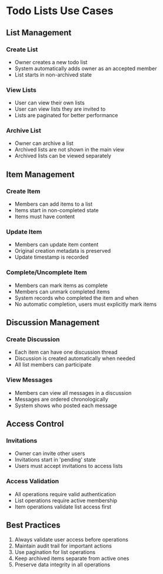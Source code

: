 # Todo Lists Use Cases

## List Management

### Create List
- Owner creates a new todo list
- System automatically adds owner as an accepted member
- List starts in non-archived state

### View Lists
- User can view their own lists
- User can view lists they are invited to
- Lists are paginated for better performance

### Archive List
- Owner can archive a list
- Archived lists are not shown in the main view
- Archived lists can be viewed separately

## Item Management

### Create Item
- Members can add items to a list
- Items start in non-completed state
- Items must have content

### Update Item
- Members can update item content
- Original creation metadata is preserved
- Update timestamp is recorded

### Complete/Uncomplete Item
- Members can mark items as complete
- Members can unmark completed items
- System records who completed the item and when
- No automatic completion, users must explicitly mark items

## Discussion Management

### Create Discussion
- Each item can have one discussion thread
- Discussion is created automatically when needed
- All list members can participate

### View Messages
- Members can view all messages in a discussion
- Messages are ordered chronologically
- System shows who posted each message

## Access Control

### Invitations
- Owner can invite other users
- Invitations start in 'pending' state
- Users must accept invitations to access lists

### Access Validation
- All operations require valid authentication
- List operations require active membership
- Item operations validate list access first

## Best Practices

1. Always validate user access before operations
2. Maintain audit trail for important actions
3. Use pagination for list operations
4. Keep archived items separate from active ones
5. Preserve data integrity in all operations 